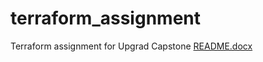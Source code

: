 # terraform_assignment
Terraform assignment for Upgrad Capstone
[README.docx](https://github.com/syedbilalafzal/terraform_assignment/files/8734628/README.docx)
